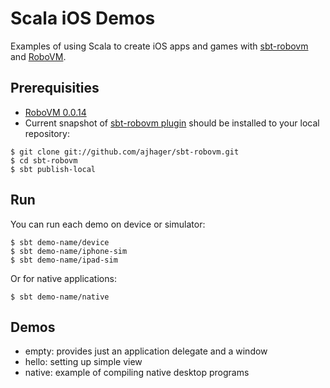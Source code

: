 Scala iOS Demos
===============

Examples of using Scala to create iOS apps and games with [sbt-robovm](https://github.com/ajhager/sbt-robovm) and [RoboVM](http://www.robovm.org/).

## Prerequisities

 * [RoboVM 0.0.14]()
 * Current snapshot of [sbt-robovm plugin](https://github.com/roboscala/sbt-robovm) should be installed to your local repository:
```
$ git clone git://github.com/ajhager/sbt-robovm.git
$ cd sbt-robovm
$ sbt publish-local
```

## Run

You can run each demo on device or simulator:

    $ sbt demo-name/device
    $ sbt demo-name/iphone-sim
    $ sbt demo-name/ipad-sim

Or for native applications:
    
    $ sbt demo-name/native

## Demos

 * empty: provides just an application delegate and a window
 * hello: setting up simple view
 * native: example of compiling native desktop programs
